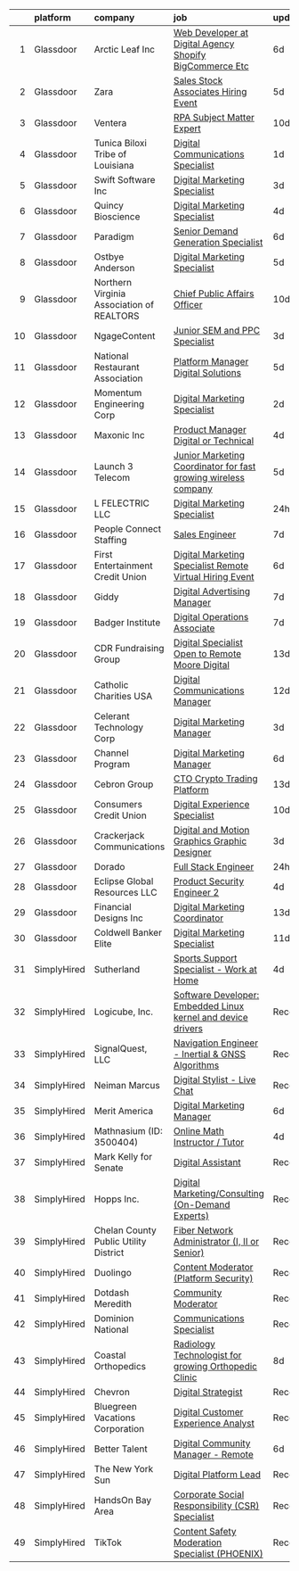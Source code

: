 

|    | platform    | company                                   | job                                                                                                                                                                                                                                                                                                                                                                                                                                                                                                                                                                                                                                                                                                                                                                                                                                                                                                                                                                                                                                                                                                                                              | update_time   | location                 |
|---:|:------------|:------------------------------------------|:-------------------------------------------------------------------------------------------------------------------------------------------------------------------------------------------------------------------------------------------------------------------------------------------------------------------------------------------------------------------------------------------------------------------------------------------------------------------------------------------------------------------------------------------------------------------------------------------------------------------------------------------------------------------------------------------------------------------------------------------------------------------------------------------------------------------------------------------------------------------------------------------------------------------------------------------------------------------------------------------------------------------------------------------------------------------------------------------------------------------------------------------------|:--------------|:-------------------------|
|  1 | Glassdoor   | Arctic Leaf Inc                           | [Web Developer at Digital Agency  Shopify  BigCommerce  Etc  ](https://www.glassdoor.com/partner/jobListing.htm?pos=126&ao=1110586&s=58&guid=0000018118e5abb3b060070fb4b7a075&src=GD_JOB_AD&t=SR&vt=w&cs=1_9a57d327&cb=1653980114544&jobListingId=1007889589877&cpc=663B5FE45D73772E&jrtk=3-0-1g4cebb02pv1e801-1g4cebb0iq694800-c124af17fb860030--6NYlbfkN0BRhiKLDrkt0KPgqSD4-tjrC6mP6XCX_E8VZV6GD-XSQdG5ajkUiVuxdxELvoyHIJYtn-dGxMoE4LDh7PPgioNHb3hl9LWLQPivZ-krc_LrRz1kVMl_E721rZjSOdVOaa-1iWSElxmRWZdqLVcANyB7eIXILaHkjWEMzqKsLtgKgbGn8FAu7SFYM25K3x1X0Sd26BPmGWn1yHqNlNLvcyJFdh5hFeHzU6b7gGB3J7HCUjOoKziHXfUQH1YRxESwGyJGLfDZehXsFYxdLYLainCjIfmQYpfeBceIUCP8QAvVCCdmni-9nOyKJ555d0x8uFLCfolhePSTLCO5gW7aKGulde32ZG5YGGM2zlEl4xAXKgoBSCFIdK5VBZ4Wg0x-Ah_NAjdCM2hF0wZUQKNxtovO4HcstyEO-QMzOe2o10BhPWsr-hqVV6AI_cMuNyXBa240n4SnBYW8XWHj99pXSrRAMpAtBrntPTOh-QEJdkvqV1CbM7h-CKbusszLTuXnxSUvG6fBibp5Cajsh0jueEHbh4kJcjpzfQU3W0DjTtMijg%3D%3D)                                                                                                                                                                                                   | 6d            | Remote                   |
|  2 | Glassdoor   | Zara                                      | [Sales Stock Associates Hiring Event](https://www.glassdoor.com/partner/jobListing.htm?pos=103&ao=1110586&s=58&guid=0000018118e5abb3b060070fb4b7a075&src=GD_JOB_AD&t=SR&vt=w&cs=1_21eddf0a&cb=1653980114538&jobListingId=1007891761274&cpc=A9FEA2E1E897E33C&jrtk=3-0-1g4cebb02pv1e801-1g4cebb0iq694800-0d7a838a18af21ee--6NYlbfkN0Btxs39KmTzjw_u_hUXcyTcLpNeUj18C2Nw5A7DCW0FWNwH-XjtYgXllHmy2-okDeldALGjed6Rf6Nq6xSonfWNdO-9ovUWYx48gWvHzjO2r_8IwV20BCiEIkh3SgsunBhgIl3js16s4s0YiFp-hR6jTrYn4Z8ghQqIOqLnp5e4R9Qvsw8fajpaaDLlrosH2llcM0ytISpZn8gA3xtnmW40j4CwnxTmfjhPXsb-eYea42DLSbLKUtnPfnzV4s9ZeegVWCzjcNl_vZcMtcxEhHJGW20128b7gYXYOZo92LxyuajOX43kJSmwooWJtYtav4tOIOLUSrVrtc9xA2F-RpDhQkI3GdFEz6WNPUrEOHBYknGc9n4dH8VHND4Ef3rh7eTfi6dK5X7MOabB0J1A2polPjPMD10G47fWjcqyVg8iHJo7N7DISBgVvWzMk6cG9DXEIqPF9M7-uIVWpWgDBcfSiTi8i4Hw5XwmyAhI7uX5FhLe7mdAsmL-XlG05xB4jdzV6gySdoV86fRoFL1D-jh-9D5D-8A6n42ljosrYX1KJnV5kcUvjZs1gKMBlpDWFr-PRyXRRryFvL8yuwK072swOVCqe5evDEJviZA_FF3dgHExHimUPVyFFiFUpmZpFeT9R5QSVcgQk8-HV_3wLxU2SW_sswbTETXS9GsoEJ37sWkgJ7A6dRwZdl2Lxc5MCqlSaQq_ixNOZqUgTpsCfo4tZsGNpyGm61Yml8V_N_SrtzMiN9httih7cVVcK7UWG1c%3D)          | 5d            | Wellesley, MA            |
|  3 | Glassdoor   | Ventera                                   | [RPA Subject Matter Expert](https://www.glassdoor.com/partner/jobListing.htm?pos=109&ao=1110586&s=58&guid=0000018118e5abb3b060070fb4b7a075&src=GD_JOB_AD&t=SR&vt=w&ea=1&cs=1_4c0670b2&cb=1653980114541&jobListingId=1007879092050&cpc=BC616B31DCC8F979&jrtk=3-0-1g4cebb02pv1e801-1g4cebb0iq694800-1ba84a991e331411--6NYlbfkN0AS3oPsAAmCngCu4U51_2RxXyfS7TdWOFtWPOafNW52I9l0zlAECe21vZlUoe0tQOPziLIQlI5le5MY06xB0B0kiA_0epLho_tLJ6pFYIJl3BeXVoZiQZWyBb5GYxfBvBGRw1bxoyixTqytdTSzecNOdGzjgOW8tmTsvcNVpF1jXZQ16-i0alOCS5Ayg1BygxJiuD2k2G8SsmJWumH88JMJh3qm5g1Ao1CnkkFx7SPk7v7OmL8aRVKVgwiCKgrLSrr7yxJnWzvBBBAXn255sOdcrxh2Oow6HUqjlgIhSc583wZwwBSm6xA045gHDHoFxslYHhfVMcLMW_hStZuSqITBUtMNYX0sFXgBu8wzr1nZ1-U0H_96u5y3jNfzwWa2pXlbOijO1G5DmVZ-T7zOdeoWUcninlrB8A9JPZEurvEt33Go63PE7CEIKL5D_RLMt_taQfhRjnJmXpy7ANTedZwQomoCeYqzrY_2UNPqWHBOtaFqht9DkhdzXLIHyIcA3o3JA4riyZbvaQ%3D%3D)                                                                                                                                                                                                                                                                 | 10d           | Remote                   |
|  4 | Glassdoor   | Tunica Biloxi Tribe of Louisiana          | [Digital Communications Specialist](https://www.glassdoor.com/partner/jobListing.htm?pos=117&ao=1110586&s=58&guid=0000018118e5abb3b060070fb4b7a075&src=GD_JOB_AD&t=SR&vt=w&ea=1&cs=1_8b89b917&cb=1653980114543&jobListingId=1007900999743&cpc=320F474EFE2ECF9F&jrtk=3-0-1g4cebb02pv1e801-1g4cebb0iq694800-93dead821e357997--6NYlbfkN0A4hgeKHdLyHgzaskNEvl2xXMVaueUT71iJOYpLYISQUI4874FyV4y-JsDEOyN5S5s_rDSjQuuXtJKvpP_QNeuABQgKUXyd8-zA7xE69ApiiLNbQMJYW_DPjenohnSkdEmxHxVEj3_2dz3MnOftn1NRjrhLlU_hJv31LODgcIw8u6GzdOoBdBjM2IQgFaDShAEIuukO8ODjaTZfB9v2O4evs7iiSCsIzawb6vgNpQpQFXNsfK0qIGyyuvCgLxx_WlgZNavDNx03vGduVZRXmimJe6rRcp95JUCAjuHjmLn-r9l3PJzl6_4yiNUq8u9D3Prptzgt0F3ZUYoRH_mJ7vricyUDI7xu8Wc1TtDUwCBAvBHCA2uiBgPyV3-Hw5mrBHvrRTK_H4BtdTOmZ2Hzkb3J07wbfzRaHtwLvdiDXHwBt45q26HRKSIULrJ2b_Hzei9tw_Y6mr4XIBOjM1OTwQ88YQZ5GNBcmLCPEi0L1rmU8jlzEyIK6p5Ip8w3em-v3ZMygbHkQr4zww%3D%3D)                                                                                                                                                                                                                                                         | 1d            | Marksville, LA           |
|  5 | Glassdoor   | Swift Software  Inc                       | [Digital Marketing Specialist](https://www.glassdoor.com/partner/jobListing.htm?pos=107&ao=1110586&s=58&guid=0000018118e5abb3b060070fb4b7a075&src=GD_JOB_AD&t=SR&vt=w&ea=1&cs=1_d4d38b4c&cb=1653980114540&jobListingId=1007898399231&cpc=BE7ED86EB2F099E4&jrtk=3-0-1g4cebb02pv1e801-1g4cebb0iq694800-e14097b5bb6ccb9c--6NYlbfkN0DZZww-p_mr8GWlqIRBY21Wjl_Fk3kglyx5_HcxykVqweErWnar7kdIypVXyUPbfKVYgQFXV-naKbIbUjjuafYosPAFGtbIAun7F2CrqqVrXoyO9rQ9STNmNXEJStbVqtf2XmBvaMJ5L2LBjMdd2j9207IL57VRWplgP636dLn0-h85S6kf07DoZRdiGqX0VEGwjPg5AsrylK88z7fo6zb7RUpYqNn2d4x18APiWxzVX-Pw_5wsIrxgo1uJ2ZVB1O2GiiE0-v7nmopmvc5p7E-54E0uVWVEGEJmU9urusCfA2JcJLp4M8hKTLw4MWH7Rn4RMMhmlI5qRgZmeNeD034M0a0Ymp9eObjZ6lZKcZ_f5SHFwMZfMAJEPmZ5iyfmyrIQMYYstAQWObpHbCoK87aoT479ZYP5rFwZaW4BR8FAS-TNDIeMY5P0GIBFKFUmCuU_dPoLxrfEiZVYh4vwFqyj09DTLUJKMHDu522-yYKAjOy0opnTKohrlUSYdfjJ-M_1brhJPP63sA%3D%3D)                                                                                                                                                                                                                                                              | 3d            | Frederick, MD            |
|  6 | Glassdoor   | Quincy Bioscience                         | [Digital Marketing Specialist](https://www.glassdoor.com/partner/jobListing.htm?pos=104&ao=1110586&s=58&guid=0000018118e5abb3b060070fb4b7a075&src=GD_JOB_AD&t=SR&vt=w&ea=1&cs=1_5b12560b&cb=1653980114539&jobListingId=1007895149889&cpc=00FABF34592715B2&jrtk=3-0-1g4cebb02pv1e801-1g4cebb0iq694800-09536d07b9f4a43d--6NYlbfkN0Cd5ZvLdai7cR0fypH5_WiGezUQesq24dbKuF0ly35ya84jt7e3GFL0Brydynu9w-vRVQvsclyrQPKTm43Io2F0qEmjpfTscOP9bGxC4pfTooJYLErC1RUOPnUEajuUSOp-elD8SAwbyEZ2Vb62O4NxyVP8P7f4Hc_rdPryJ9aVdAjPAiYu2WCxapPHSfO9cQoqAyMNl1qgs6_i20sykYisrcB_Jfj8C6J3rJ0BtEfcQ1tQ-AZTUF6-MpW1eF5DICe3CSmgh0DWDuuE1yGPg1DMZW2Fc4xHJ_atRa-oWfJlkGa0Z_GtbzjjIimeBzUE-TtI_nt43fSw4L4w6igNs0zCifi_cgWsqYdPnWFFjq8kYnIFSa8v9t5wAWF2VLnuCs4vQ73oeNd5YSg0EkXU4URjTatJh3cPP0PTiR_xkHvphpF29IWMGfNYiCa4qhvaKQP6hFLyjsVyrzHXKClkUC79PSptBLJaM0G5DivnLUG2cKOIoFXofap8nVa5MLtNOy47XNpZRlvjkA%3D%3D)                                                                                                                                                                                                                                                              | 4d            | Madison, WI              |
|  7 | Glassdoor   | Paradigm                                  | [Senior Demand Generation Specialist](https://www.glassdoor.com/partner/jobListing.htm?pos=121&ao=1110586&s=58&guid=0000018118e5abb3b060070fb4b7a075&src=GD_JOB_AD&t=SR&vt=w&ea=1&cs=1_6e3a04a5&cb=1653980114544&jobListingId=1007889393339&cpc=10BD6496059F2A9F&jrtk=3-0-1g4cebb02pv1e801-1g4cebb0iq694800-5a87a7f9bef79ef2--6NYlbfkN0DeyJ4CP5CzwT7broxeUwKBt3co1QwKwWitRQqJu2WRZ0WRYEK4sRQPRDcH6z-5Xl98DLi94SyD_BF__Ytb4p51lAOuJNaJMk1f--M6S4j0Da689BdA3tK1WDVHZPqixYFvf5JfeMs08kpna6EazR-gYwppV8X16oh_YLSVZTFHH8fCSWRZyWC3i9-YqOFtr5A9YSaIhznh3Nsoh14o_b6sNpXygadl50LpKTEoJyzlYr1lkzjumT30Rp_Cy9kbVTMyrliLnA1wrGcGLdWfk4uHpLZo_joEI4azoGg8-Kl4ydAu5cj5YQaG4xMXly9uszZLjdbjZ0BErqimVMjRRHLrKdnsg4ASLKVlf7_WNQrBfNpVl4JLs5xk_Ogsoyi_jbTAPKG1Op9Ka1d7zpzbOt6y7QJzUfKsST4nyayGToCQZJY5UZLxhKsBloo7tmfj7XvDDAfoVCKpERaveSkO9jwdgXMnj_uhsvRpHLXuiA7FAt8ua3Yguk-O7hsEGazVh4hyYRzRl1jBFHS9jCpCUnR7)                                                                                                                                                                                                                                                   | 6d            | Remote                   |
|  8 | Glassdoor   | Ostbye   Anderson                         | [Digital Marketing Specialist](https://www.glassdoor.com/partner/jobListing.htm?pos=116&ao=1110586&s=58&guid=0000018118e5abb3b060070fb4b7a075&src=GD_JOB_AD&t=SR&vt=w&ea=1&cs=1_3aa5b10d&cb=1653980114543&jobListingId=1007892969788&cpc=AF02A8F32FEE2001&jrtk=3-0-1g4cebb02pv1e801-1g4cebb0iq694800-93ab5fb1407db418--6NYlbfkN0D4nuovUOU2dPryPr7-xanE7ZFWASvaSyNm3BqXIbrO0rJNFkjI3EKmZ-Fq0nmvTtCyYNHPZqaXRii9eL0-tfS8j17Ny4Z5cDew3miG9ut7Q7q_V15siuqMeXLr96xfmihagKCCc7SFo490W0AdFg35bObGKwtlgmtAmtecngwLFbhBBsqYirndv658O7dSZCetYstGNUQWOzbiIVA4ALBLm2bUa5vG20dkBJTC1NUuNUvS_zGCHVf7ZW9JY8We7xvdl9RzSJo2bfPpmPQSscAljQhn6r0HfdAotoIQH_m44qSkxmmYu1S-K_sx5NHobZ5VaDqgoq8QXapOTu5g9xzy5phQcPNIvDDfBIITOkR_L18Jqem0bl5blU2G3uqpHHr3PytZpW01CKQlmqVl-5H0DoPqQO_iUgKUMFjgyVZderoK4LpebH08fa8DcgqN3gNyldpG4yFNkIyXtebMq2CwOIjmR0nxfmUMduTxov6jTPTFfakvaNqBYo3uMg06EGrR0UDiT5qU8g%3D%3D)                                                                                                                                                                                                                                                              | 5d            | Minneapolis, MN          |
|  9 | Glassdoor   | Northern Virginia Association of REALTORS | [Chief Public Affairs Officer](https://www.glassdoor.com/partner/jobListing.htm?pos=130&ao=1110586&s=58&guid=0000018118e5abb3b060070fb4b7a075&src=GD_JOB_AD&t=SR&vt=w&ea=1&cs=1_035da021&cb=1653980114545&jobListingId=1007880208646&cpc=4599430C66E07990&jrtk=3-0-1g4cebb02pv1e801-1g4cebb0iq694800-c686ef0553f6d584--6NYlbfkN0CGfLXY4VxC-BfxlFO-vxMM_bBErFX-9Q233NulViklyhAhs1OCqubG3vGt7CJSH6SbvfzyiDPtVcwXZtNMT93Zv4qSB4cx3F1bixjMAlH40gL6vlsk5CCfy_L6-WZ8w9D147EfbgXBBhhcW4pId3OSPNOH57Bj3GDRZ5HrKG5twF0JynL0RCOTP_6-4gGfwfsbBMNx1zdEdjToHbg9S1MNFZNgDC2F63LD5s-BJttbuu0N_PCvGVdWsaImX8ze8ueL_xnjWZ-NVzLluPPO2lpUQickh-L2u6sjbkcwPJ3SHtuic5nsYipLMmsKeEIWyNAkQdDmZPPDjmbZH5UHwZWkZTrIhxljfKoXGZR5ugrjtM5Ew7X-MmmBboijCRaMUYmIzoQiNthxjZnjcLfnFNQfsoLB1E1wgYIN80lRdqfETKaq2G-zBzA80f_QXQZ-_b8KV054IBHBS0gOGxBu61EchZ05WqOn5LuIAcP-N9LyxiJT39sG-8nt8XsLc_Vf171Ih4BOGVIjag%3D%3D)                                                                                                                                                                                                                                                              | 10d           | Washington, DC           |
| 10 | Glassdoor   | NgageContent                              | [Junior SEM and PPC Specialist](https://www.glassdoor.com/partner/jobListing.htm?pos=114&ao=1110586&s=58&guid=0000018118e5abb3b060070fb4b7a075&src=GD_JOB_AD&t=SR&vt=w&ea=1&cs=1_d856a4b8&cb=1653980114542&jobListingId=1007898058017&cpc=4249AE273CFED721&jrtk=3-0-1g4cebb02pv1e801-1g4cebb0iq694800-44a70484a7f21a07--6NYlbfkN0BzyIYrTMR_AjNKh_kvAG8N613gtHPANQ3sdLTkrtBd-1OnlD5VBi1-Ydzoe1Ss0m5_ENg5lVeceTogaiuTcyxBWS-xstZFPRUsVhL7Fp3KB5UBeAftbNOsS_TeNMhmyswf801OFrSuGKXq3T9SoenlGbthjEAnfR4brsajar9ZO5Bhi1a-Riqr9wY7cRAeKxyFd7F4gQwxels4hxFp0w-97j5bRIViTRGa5J0Jn3l4C0knAAZA3NHoobBCO6UMWtXIJFIUhR82E6ubRf3LWg6q9Ef92nTlzAj8BV-4X-WWRYNfRgBNF14dWcZvYMErK5xQ9wbF20PUwYjJGfT_T3TswzRSFM87qHfqRTtr_AFmh3Ah5XBOALqQer_hFmo-bAejZ4qHTmyYAYEXZhJ_TG3oMjIuis69BvPFDDu7x7kBUG1sDJLNvKsLn8DDfnxoBf6Hy8MEvGjH2xkwqLBJWeEX-bSW9e9rPJ7JME3JNgzC2MyZNQBpe5_hWu9tz6meVU9uqTAUwAOtPQ%3D%3D)                                                                                                                                                                                                                                                             | 3d            | Remote                   |
| 11 | Glassdoor   | National Restaurant Association           | [Platform Manager  Digital Solutions](https://www.glassdoor.com/partner/jobListing.htm?pos=102&ao=1110586&s=58&guid=0000018118e5abb3b060070fb4b7a075&src=GD_JOB_AD&t=SR&vt=w&ea=1&cs=1_8c021ab1&cb=1653980114539&jobListingId=1007892595083&cpc=7BA5D3642D0850DF&jrtk=3-0-1g4cebb02pv1e801-1g4cebb0iq694800-0fb08f81e4b7cd9c--6NYlbfkN0AXV6erP36Gk5_UqhJ87gBwIOouYBwtKExAdYMc9-jMFELr0MqWhlGyGIz9WUwZ_8NxezdNdMMdsP_07I1vbcKcnxmh-OOUSKGW98Dzg48VjRZC3rYjPv6fb8RNbZ-0DFzWkU6318Md3EP43dye_UkZMClQhcfq6lseX7jtKE4iymHoJxWL-bQ5xljZtyPOQPx-FZTPDi2AWz6f00lApg-pKk3Bk6Db-vNrTBuUfLIGqLzIW7oK1Ort8qV2fVJuX_YWBvOnVq1DQM2MMVAyjKWvoYw6ON1OPLcVEBhZDyVJVNFKGYtzjfBSktWHE9_nQCm17NCrCEgJQSnB5msS4X68kfaKgDkw7VTgtjdihNHjpAODgC1lsWTgYxeeuQjiFUh7OqJjv4SyT73l8wP4-ATXfNL1KXrrRUmDMePp_VfqEVeZ58hD2875CS8Kb4uz8zlpI_4TF9cXFI_IWFdl207FGKj-jMdzoQNLx5oyY1b6YaBlma_dSXzNM3fy2X2BI3ZeRwMVWc1uIJwhTT8MpAlK)                                                                                                                                                                                                                                                   | 5d            | Orlando, FL              |
| 12 | Glassdoor   | Momentum Engineering Corp                 | [Digital Marketing Specialist](https://www.glassdoor.com/partner/jobListing.htm?pos=115&ao=1110586&s=58&guid=0000018118e5abb3b060070fb4b7a075&src=GD_JOB_AD&t=SR&vt=w&ea=1&cs=1_02cf8f58&cb=1653980114543&jobListingId=1007900158271&cpc=8506CCAEAF70E016&jrtk=3-0-1g4cebb02pv1e801-1g4cebb0iq694800-1626b2ce9aa18852--6NYlbfkN0CHpSnjIPxMtekS58WZl5Olhjo2iWL5RjE_Boe0ccr3Fp74b-beha0UAx_Qyapw1xf0l9KGBTejf4CjAi8Z2QL484HQ4rxYq5kacC7aM1bQtVGUMOe3P_ZkIQ2H-nNjx_Nvm--EFrM_6YEFsMG4Vexci7d-DxEPy2tdspfkZTc2YVrK_OBSpWsmkhsLDZfpbxxgmX2Cktg5ozHzHkHE0LyojbXo8Y1CYcG2Bo3wb89LQCkxQ77vMUJcoMileUxhr37eoyXrHrB0zX6da4ToDi2yaoCZqwrVrIpMQ9kzWNeIJczjVBmeH_fEY6v_eRgrzA1SaVwUU0aAk2PIJUjr28H0b1xIw9-HqaiAhP4Etcwehs2yAH0EU-Yu8ex0TYanCHJa3WAjgOejogatMwjVm8CA0Ep_28R0yGj29Ttqp1bScPbgiZjjB-2AJ61RgtQ-pX9mjo45g2I2EwYdFot-CjshgXv0vjsjUbJ_aEIaYs-hwjoVRFgMZwx6saUfylcRDcUdZqaMtKc12ShO7JbpwLPg)                                                                                                                                                                                                                                                          | 2d            | Torrance, CA             |
| 13 | Glassdoor   | Maxonic  Inc                              | [Product Manager   Digital or Technical](https://www.glassdoor.com/partner/jobListing.htm?pos=123&ao=1110586&s=58&guid=0000018118e5abb3b060070fb4b7a075&src=GD_JOB_AD&t=SR&vt=w&ea=1&cs=1_2fe1f8da&cb=1653980114544&jobListingId=1007895127732&cpc=B2C3004C5D07113D&jrtk=3-0-1g4cebb02pv1e801-1g4cebb0iq694800-e94addeaa013fb26--6NYlbfkN0CcZyzezfzvtPQUPPpPoUj9-ywsUO7mA4JsOj3ENCeqrNuy6JhzGQAieCsBnP9aF5XPrbGrcGnQJi1gk-sy1kj-jBUquTn7MyVCHl3Lys8E553ttzZH0yLl5B7AeLfOpyprLNGXTTLlT_wEBwOLQ3rc4AHhQJFIfbqIT0en50sLD5JiY5egcnwj06Lmy3gs2PYubqUfTCABsk-nMhguEoxDt7Nno7oxvsn7osmHzuzQS9F8gaia73mP8eWsjiqkpCaj5PqIIJNdNx_I3SjHyWKRA_4EGVavGXE7AuVHSp7GEJlY4_JA9EpW6YA9Ovk0H8tNjNx_lV7LkU4pX4g1lgKJgXMHj5A3YzqThtsZknpTqCQyxn59IWbxUUeLpn7ydfcQC6wt8hFUOZrxF5WBObdQa7ysgBqqWYJcf-JwKoCVd6RwdA5dkeGbX87i8nhzCujJ4p2zkVvnZEbDVWfmHf3-tzy-Lk2QBNjUEDuDjCB93qjmO4kw5bQdrimYtM7dKDCUEH_jiFAOOw%3D%3D)                                                                                                                                                                                                                                                    | 4d            | Remote                   |
| 14 | Glassdoor   | Launch 3 Telecom                          | [Junior Marketing Coordinator for fast growing wireless company](https://www.glassdoor.com/partner/jobListing.htm?pos=124&ao=1110586&s=58&guid=0000018118e5abb3b060070fb4b7a075&src=GD_JOB_AD&t=SR&vt=w&ea=1&cs=1_3c1fab0b&cb=1653980114544&jobListingId=1007892206712&cpc=21B3A9F41BC607C4&jrtk=3-0-1g4cebb02pv1e801-1g4cebb0iq694800-296d0355e15e6ed7--6NYlbfkN0AGBkcx8Yjv46wdfWlCBuM6QGYUhtMHjAhi2dpotSE8gMPCzxjgDxSPpyImZDVDb7pYWUweodQkh1IxiMHmzLPOHNQZSdbTe-2Xf3qRUR3E_xrtJIiA1GNL4iUwjb4RFPAfuXbzLim9k-5WK37y7du2q95vOukeBvveSIe5UV3dyiSslS5oiT3rUobm6pGTlS3pv-OLfjBpgAHUINr7g85llQck1TgqCxduMN92DC2m3nQdj1BRslGxJSjnH0060KDTb3ZcYasAqqBXeRugRM95hczS_wPw4esD3igoL5IBOwvAnJDw6IW3e1ToZXsxapJcQhNlVtzRL1UAgV1PTZ5lTgTE0BtByKu0LfBfDUyaGuP0xKw9XEG9F9mOBBEVTsIFbCc2oNsGu3BPJ8FTl9SlUhK-3EY1gYzLUnSGpRN2ntjYZjubOaxrWUQg_zJ6X1Okw3vCHLAPZgEmXfj7Z1zvdIqJePi9mdUWOWFxL-phQWfB70JVxmHzblsXtyNkrWvxkWKSJia7gWNlAYCtZE59yvihpJEQz-B-WLLYld2a3XodfEm9LPSk)                                                                                                                                                                                        | 5d            | Fairfield, NJ            |
| 15 | Glassdoor   | L FELECTRIC LLC                           | [Digital Marketing Specialist](https://www.glassdoor.com/partner/jobListing.htm?pos=118&ao=1110586&s=58&guid=0000018118e5abb3b060070fb4b7a075&src=GD_JOB_AD&t=SR&vt=w&ea=1&cs=1_ed0a3525&cb=1653980114543&jobListingId=1007903131669&cpc=ABD31432EBADCA3A&jrtk=3-0-1g4cebb02pv1e801-1g4cebb0iq694800-bf0ca911a5c21fd8--6NYlbfkN0D_KRozbKJx95I3LRYgbj09bqBDFeyQG4s8tCOB31p2DNi2KgcuBeO0n5oDHra9t8xk28oOn_73egekXtXVcpg5Asq9AUbEBtpNMYPlXLZGZAdpJjjBFDdtsJ_ofNdlkdaur9WSeW5BO_JAadMy3dAzFbrB7O6ommi7WgXi1AJXEdo7lHkO2G8bFp9NtrKqfuSpmnT68oLzIRpK8IMJrDTKfj9LINBxz61_RBC21bEVccfWdu0GxSJqqzFmqS9lE033Aal3H2JZ87NSaikCmVWIr50ywbW_4pgb17Ubw_7BiIPKvxRNomxaBYW7upgZUzVX2I08T3QjSY8JztB8hLXeprYogW-GB7MXQcEnxuWhsP1Uizi8ymG882CDgTgTHkhyuhECNIphZl886lHaIPW-Sv9RuPN4BTEt45eyLLfmb6AggxXpC5QEOu9QpMpGoGy1RlM2dXs3gA-N2i1gWriy2eAC_YRlCpojeIgx9TLbR_Wro2iSUmxSR4t5OhOnuxJXVK9GRPE9Yg%3D%3D)                                                                                                                                                                                                                                                              | 24h           | Alexandria, VA           |
| 16 | Glassdoor   | People Connect Staffing                   | [Sales Engineer](https://www.glassdoor.com/partner/jobListing.htm?pos=120&ao=1110586&s=58&guid=0000018118e5abb3b060070fb4b7a075&src=GD_JOB_AD&t=SR&vt=w&ea=1&cs=1_dbe5b788&cb=1653980114544&jobListingId=1007886293873&cpc=967BF0C4231BAF98&jrtk=3-0-1g4cebb02pv1e801-1g4cebb0iq694800-92eb718af191dea5--6NYlbfkN0Dl-_BQXShFTenwI-Dv1VWZPK3YH0QuVD1V8nO3VIiW1uLR1QzxvUAsrG0UKiWnsnGQlvECZfxxJFGz3s-fZqNFfo0EZmNsp68ZiokPCxEeXlhaTq5KmEnApgUvmWThb44tYsAfjUDgXcw2GHX8RvAx7IOCijCRlKtNObz54gIpXXGdLqbICVxZ7PC9pTI3D0MOsRNhv4aG8ejMYiD8FVcmBE3VefitbFg3bUE7AMQ9DFvaaDGVkplMgNh4bCx4iI0BjKd6d9B6im9ZZEkhlyJk5bM-mCMUM7Y-u4JO7PZBJLqNYLh2Ezkq-3LJ-ouDxz2L70w5q25U-x_-MdI5dlAUTJOCCC3u_dyILmBDdMcwv6s67eTrLr1qYN9YLP65OmkDmWtVpAIod12D1B8wVoM6dQwpfbU1_psrx33rfm59RsKtDNEAF0cjgsOCS0dWwZN1o6eS7DqWhhhG4eAw0OSNFHKk84kithre0TFlN9JTBL6hnB8yiPJkTnEMgRuzb80%3D)                                                                                                                                                                                                                                                                                          | 7d            | Remote                   |
| 17 | Glassdoor   | First Entertainment Credit Union          | [Digital Marketing Specialist   Remote Virtual Hiring Event](https://www.glassdoor.com/partner/jobListing.htm?pos=129&ao=1110586&s=58&guid=0000018118e5abb3b060070fb4b7a075&src=GD_JOB_AD&t=SR&vt=w&cs=1_fd033209&cb=1653980114544&jobListingId=1007889199260&cpc=9A35C3CDC9AD954F&jrtk=3-0-1g4cebb02pv1e801-1g4cebb0iq694800-39875081e4507e93--6NYlbfkN0Btxs39KmTzjw_u_hUXcyTcLpNeUj18C2Nw5A7DCW0FWNwH-XjtYgXlzsSXlNMyz0Z4kF6rwj1iPA4G936BBtaPt2MD1Yz9BjsJk1s5MeSc83C1kLyZSIzYuJqZQO1aZzbkLHEG7vXzxXpnYV3UhzPuHW105EkoeoBq9LI1j7gvdkjaMySsm7707uqwGBGeFyl8Bkr7M6hwrac1lEGPY-lLVXH5N2A4y3Qd3EjQMIPU1LduRjy7Z7g43jxDAPjln05U0MgBcMotBKt7Rm7K97vjsVLca31LDAyhbXqi5vVDR94AwoCnw7GVopQqoqf_IPbQbEdh-0XKnkxYQUAoIwNE8qXUTkQLMBVcZTTSU8CvBPVWrxIhXj4pNTEirIoxE_4EUjWIUpwEEzsSfoaqGke--kqnY4QRcxAqcfS3KMGncNBA9Vdpp89aJzuGcCtYB0tbAxoiqbvxHVyZWyaVv1tNSgN1ODcqYhL4Lx__av4Lxx2wBs8Cov0enJmbR_7uvKZNzDpHJxYXNATpFvmlHjk2oe7ql4jByYGuO61UpP2wbGkbpq9kckIshYi73h-kt_uVxyp18eVRiHL7h8mEbIANrxTzf_vPpHl3JAGokMMMO0UnLJRscx-IjwjmoVbCCx_GGEKxw2Uc_RdBQF2iOImBr0EEJpXKB7Ka7S8cDBa2-9nw1MulzeWVOUHyj4adPmwOENj-ny21k7JSKvQNt-QCcEQnwPPCPKNgKvf0YDeU7kkuCKGiNfMv) | 6d            | Culver City, CA          |
| 18 | Glassdoor   | Giddy                                     | [Digital Advertising Manager](https://www.glassdoor.com/partner/jobListing.htm?pos=111&ao=1110586&s=58&guid=0000018118e5abb3b060070fb4b7a075&src=GD_JOB_AD&t=SR&vt=w&ea=1&cs=1_a5317e78&cb=1653980114542&jobListingId=1007885338943&cpc=C159A350A118AA9B&jrtk=3-0-1g4cebb02pv1e801-1g4cebb0iq694800-5a2a8fd42ed70974--6NYlbfkN0Cd5ZvLdai7cR0fypH5_WiGezUQesq24dbKuF0ly35ya84jt7e3GFL0i2qw7sdTRxJDjYUYJ8dwGiGGzr5usHAlSYRDrfIsxWMUTiP6sMdYO25OySmrL4ik9nJ2VlTh2zvwuBVZVMQao7Y7e3Rh_uCQXthcfOYF0LH9lOQRwbSvCOG0bWhTBe997y-J2zKQzvh_t-ygcu27F-dd75xjjbuu-8jKSQycgqJfJzAyOipxko2UI0mIYSKHW0WK9IwugxMGCzeUFMTDQ3vVMrHNcej_EZ7mUZ0hhxpR6YY7BzVDOg7ikncjBMFQy8MVgnRoP4f0WYU10o-fDNKW0L78MU6IIvAu_yQxabQn9xhV_hpylwDy7KZekgEyyYyBbt4owUv0vyfA5HWIDs3k4MeBzE2RZxHoug096_WXtk6LOLHXEAWb09mFV9ZNMQHVQJzDqSqRcxOFGy_2wFXmlQfeUjcC2OkAzxw5twtIp6vHg30k6g6ytHoOC0uM5wfMDvQj0_CY71EuTXXZ7DVynB0lPTZu)                                                                                                                                                                                                                                                           | 7d            | Austin, TX               |
| 19 | Glassdoor   | Badger Institute                          | [Digital Operations Associate](https://www.glassdoor.com/partner/jobListing.htm?pos=113&ao=1110586&s=58&guid=0000018118e5abb3b060070fb4b7a075&src=GD_JOB_AD&t=SR&vt=w&ea=1&cs=1_3c6f0d57&cb=1653980114542&jobListingId=1007886109957&cpc=8AB0429CAB925439&jrtk=3-0-1g4cebb02pv1e801-1g4cebb0iq694800-5fbdd80be31f5de6--6NYlbfkN0CPEiJEzZq4I_K6S6Q9VC1QMfIsI0INZ1UYi7vjgDL48Vnn9EzdKPGXa1W59_PEGFzU5R8_GBcGQXeBkppSHisESAmK-DgrAiipSGQPaTf7UKS8SfjeWY4KMBO25GLLHB7JDC1s1J9mcWr1KawRx_UlV04ofTvsCm8Atee92GPnzRqO5lRTeY-xqKV2Ac7gf1zMTMFAfgrccaArRESO48uEKvy0UEGQOEdVunIOio3HPy001YECAJ2KJbkFu3wncbuES3ma8hYlHZc8PRxG70hIo8YPEIDkMx4DCngaq-Aza88wXGtkmHo67rlyy0mRjM6SmftpUjhOYgzLQXDVMBHTCcfGnV4FH6r9HNt6cyL8q42hVcSX1EwlhUW7GgSifQu1L2WSyZPF9zRYw5j820vSvchYViQb2qPoHYuFvY8mZOrU3RLU-UagLRXI33V2X__-bgVSsjIg7eyxEaF5hkq7qQucVGmjjC43M5OtrKi3FppoSfI_fEIrLpSs2mHmfkmo-krCzU9oSg%3D%3D)                                                                                                                                                                                                                                                              | 7d            | Milwaukee, WI            |
| 20 | Glassdoor   | CDR Fundraising Group                     | [Digital Specialist  Open to Remote    Moore Digital](https://www.glassdoor.com/partner/jobListing.htm?pos=119&ao=1110586&s=58&guid=0000018118e5abb3b060070fb4b7a075&src=GD_JOB_AD&t=SR&vt=w&cs=1_a47ecd7d&cb=1653980114543&jobListingId=1007868927041&cpc=4AF433014564FFC7&jrtk=3-0-1g4cebb02pv1e801-1g4cebb0iq694800-d43630dec90719a9--6NYlbfkN0DGgHZow9Xrnop5mKckGb9U4FCZz0GqfVpjGx9XEADqYOeXPCgT5ldK3HYbHUk3T7QcMwby4poF9GkNLCSUXOMk8X5mZYXwK2aj5BQjhpLujqTwaUTcs6a2jc81a2Xuu2aw2gdKeOA8J3U0APifSw32D7XpYasb3fzz_mOcpnjrMWv4jcL0lwFP-Lp9DEjwhylt0pbAzMJMpdVulhwAgMoBqnR3L8zg-FLQIkf3XZ4yb4bFiuBuu5Wf4aXWq1jX9N7mXB9Wr9LLMrkl5TMq1Ts5d8qtbdzyj_IVMptXOVvDJJezksrGErFu9wLys8NqpNZ2_wEZCq-E_sw8XmwaQsnQLB4HhCm0AyEWyrG8qk3XE2SccSJuOx9cd3hb5TdvR5VxutssE4I-OLIQFyyhTF4ykUFiOcIet1yaq__oxS63mhPmyygOrQfIoytckLczhw2TILH58ypFPopjDxEUE2PbYK1je43cmY9iU8NkYZdZTKNUNZjBClGWVVJZaGE8ODESFJSX8INFLw%3D%3D)                                                                                                                                                                                                                                            | 13d           | Lanham, MD               |
| 21 | Glassdoor   | Catholic Charities USA                    | [Digital Communications Manager](https://www.glassdoor.com/partner/jobListing.htm?pos=108&ao=1110586&s=58&guid=0000018118e5abb3b060070fb4b7a075&src=GD_JOB_AD&t=SR&vt=w&ea=1&cs=1_05ac571c&cb=1653980114541&jobListingId=1007873142758&cpc=8E078B77C4668316&jrtk=3-0-1g4cebb02pv1e801-1g4cebb0iq694800-18c6e7035da41685--6NYlbfkN0BsscgWbec61uw46HRKmjiR1toXFsxOpmZwggqdLzeQtRKEngQq5J2lg-OyQsZoZXw5Si7jyaLf8zYLp0X0V9a5IJy0kPOaqQQO4RdKLfRCfF9IRgzR7dsZ38KP-HYezAW16M5t2YlsA6aQ4ODc_0IP-j9V7_OIH4z-Iu6qBkG6HCZFRq8BfLD7S0LHD-6Z8urC9jO_7dHp1xtPA4X_F3wKQq3ONgRl6LyLsnejyMc9ghwbSB4-V6MD6MRkDQUW7gztedgWBDyVqgv-biIXHGPg88ZHCDPJm_roHp4Y1jyiu2r0pYWtpL0g9_qhsZ54fjpyjg-BGfIwhj7Ch9Xbh46WBVS5tmQW6JKOA1pbXqshG09stNoSRE6aM107zJumHTQ9tIv3ToM3hK3_zZD57i7wRsLNiyR2u8Qhu7pjP5XQ6XPOh6EB98eGIOu9YQ3jB0KpDO9pwZckeCUZfvQKBSiQePa4Vp6vNg77s_6vPa07RgXSwhX2p1bjK11XaLSLCvVTl1qmZy68Gw%3D%3D)                                                                                                                                                                                                                                                            | 12d           | Alexandria, VA           |
| 22 | Glassdoor   | Celerant Technology Corp                  | [Digital Marketing Manager](https://www.glassdoor.com/partner/jobListing.htm?pos=128&ao=1110586&s=58&guid=0000018118e5abb3b060070fb4b7a075&src=GD_JOB_AD&t=SR&vt=w&ea=1&cs=1_2ee5b322&cb=1653980114545&jobListingId=1007897828716&cpc=1EC006BEB16B588D&jrtk=3-0-1g4cebb02pv1e801-1g4cebb0iq694800-068286570ec9590a--6NYlbfkN0B-ve_vllRfj47DKuerhW6gfaDYzaFSB6yZnXwJd77ha2hkM8_698ZAjDNeWOauY2oMw56hrmbNW4XQubmTMX_1hizSb76P63AmS8bG8g5L-Y7ZY7EQLGmsA9HTd907kQc-2nANztQrsycWyzu1w-9wF1frDjaV720_SgQ64aFhMtD5pJM2_LBBN0c0CxgxnrenxkrqOzmsFRa9WmlpnrH_YDGYqTJXiCjgwMX1oVd6j3DXiCmPIDsBcmFGxAsIFPLJ8uYew-sthdGK4H2XbV0x8ih2qxI7qVbKhNVD_uA-c5F_OGub8D9lWCRljrKcXqI-DwvIUPFy18vwINCkWgkiAzNeShZGYzyqjw_zohfVTZ2LoiiGmz7Z1PTs9mXFgBTTFEKiR04jrqQNRyAJXZOhNy6qX6IEIxQ0woP7xJEoGIqbWIZrcrO8l3AlLKSuWGLIc7j45IscKJMDJuVHf6Weaob-1WSRoMU86IoaWvoBUrn1kuDfQA4SV9VxauigQr6vFeOEfAnsag%3D%3D)                                                                                                                                                                                                                                                                 | 3d            | New York, NY             |
| 23 | Glassdoor   | Channel Program                           | [Digital Marketing Manager](https://www.glassdoor.com/partner/jobListing.htm?pos=122&ao=1110586&s=58&guid=0000018118e5abb3b060070fb4b7a075&src=GD_JOB_AD&t=SR&vt=w&ea=1&cs=1_3ab3da55&cb=1653980114544&jobListingId=1007890070829&cpc=0AE43CF55DD5119E&jrtk=3-0-1g4cebb02pv1e801-1g4cebb0iq694800-cadf7e8a1f22d1ed--6NYlbfkN0DLxniXb9xd09bch3T7EymxCrgj1jiT2kSu__xrmi42oGxzzzo97FWMzGciNwvErZpd9hMbpUEOeFn9v5tOExEQ6X6sV1pdhh02yCEDOb_1daXMAJ49UYSmVNyEEQyE8cPpnWtoiZHES6zllcpciUw0g7_0zejWPtyzYqmGWGQWjXQRli996u3w7VFFj5Vu_tQGhf0zI4NbbYpybLVKPaC2AzhXr4yZ15q3exFY05MrIJweFmCG7CDCR-0hQR9TKKaqd5I7LKMmhRRaxT7ncDVp7BgZ8F70TWQqdcAZbwb40awZoEhpcyofebeiX2uzA_u8FYYLVgIAyXQC5ImRhYLy7Uh9qrVfPXK69gl5Xlec10cNdBuYLnH2zD0tYCTUfu2zQ0AcTXd6XKkOSnMvCH2AW5BZF5BuvQ4TKxk6OlDWJ3o_FX6NANgoJ-88R8_4TkNHW6fVcXkZ1HIPk9Ps44IW7H-9DQRJoXpA84L95lE-KccoZfQB0rHdAO4nzH1Y4x5NQsMaLCPEBA%3D%3D)                                                                                                                                                                                                                                                                 | 6d            | Edgewater, MD            |
| 24 | Glassdoor   | Cebron Group                              | [CTO Crypto Trading Platform](https://www.glassdoor.com/partner/jobListing.htm?pos=105&ao=1110586&s=58&guid=0000018118e5abb3b060070fb4b7a075&src=GD_JOB_AD&t=SR&vt=w&ea=1&cs=1_4291ce73&cb=1653980114540&jobListingId=1007869693235&cpc=E84D08864798C1AC&jrtk=3-0-1g4cebb02pv1e801-1g4cebb0iq694800-3436cfa6d8b9e20a--6NYlbfkN0CQA-n_LV_NNy2ock_jAIJ67ReqIt4ARpLIGjlzGlKm_WVu7XLl9BE2428jBS3ic5ye3M4jBau1JUzzhtyBlLBhk-Kw7Riq8-GOJCIjQPOp1C_15SgKZ-O6m1PRQ-0oNjnrpcwZjK7hBvGcSbnb8jrgko2nfd_NsnbZFQG8WoGco9rz1wP4rcSNCJiRal6AtoQpumXT1nLSvry1oBstLTSPHGGsnsADBdcwJPvKfXxtrWfARsGuxJzE2fQN10NlvcnMy4N_4dsj0zmtwC0faeVakgvPZn0xnrwNSgB_0oRdirB0RtOeNxzENqrDPwYHFKLbJ6CLj7Gm-oR6bRr5NflZ7Ksstl1QMDjJgpa43KO0mNb6A6soTwM8RiKSY2frEZH6gmEqaACzyKr4Z16CVNxYGFD_xVQe_to6ovMlWwRi5sakbyPC_sULzws149dt9GzLpH8csU8uYqbaNBSrxILKZydgFcFHv-FAEv5PdCuSRWTMfyiicsD8DdpEbJqZD5tepv5Eo9Z5-dTjjGjXK8_X)                                                                                                                                                                                                                                                           | 13d           | Remote                   |
| 25 | Glassdoor   | Consumers Credit Union                    | [Digital Experience Specialist](https://www.glassdoor.com/partner/jobListing.htm?pos=101&ao=1110586&s=58&guid=0000018118e5abb3b060070fb4b7a075&src=GD_JOB_AD&t=SR&vt=w&cs=1_b99d239f&cb=1653980114538&jobListingId=1007880528091&cpc=1D6D0D72E64685CA&jrtk=3-0-1g4cebb02pv1e801-1g4cebb0iq694800-3faf2cb7b9250d5b--6NYlbfkN0D7QFjay0xjSikYlqNIrrQNxgS2Q-UM1MyAnxLHwkvZw74gP2rLdnX_z2k4PV8tQ2T3M45heyWL2kv3_O9IDYv6XXoVxQwhHhDWPOF0gwou8kSgUlTz6erPnq0CDSyEocU6ueJvVFVYt6wt5FgQRW5-Hzz4C4ENgiBhZxSZjYyP8-sHkT5MP5AVwwd8P1CV7W1qRqBeCrHGLCaBCLtPjPM8Cqtl-GhxkhsBgLQjjgW5bTyADEQi5PKuT6lTcD66d878g0xsYNm-3VM2zu7iy08kkf_TdHoK4yL8-TWVhQxEk3dg98JkY85qjKbHufq554Ae2avNFLs-THvoycL0joE3NY1CNEeL7BgeVPjQGUD-zGJeErIHlgCBP0rimKcJEiOd6x2zNoLVa6bBpwLrKBhOG1r_B9cE7gVeNU4pNnawoSrKmu5FVvwlzeoV_ZJCw3_lrUGPfL7CWqmhLIXFzwIHrHgP4XFVFJBfZ7yDCbQPHOmK98k6PWNIfMwBEQ-XAshi1abwZ-jD18Feo4DDijHLM_e0XdW_aTsVvIkbG09JhAxNbdnrt_kLhsWbnIWeHK1KPSamSqfe1MEGaMnJd7uxeZt4NPOAFJchA_nkmNnrkq-nSDtV1EttDepIsD4H2ZVbUl-s-1WxZVTDfGbiiRi2eEFpmD_YUmFF4kq45NJuU9GDzv8s_7iEHlTCgcA_WbZs31H3UpsHluN38XKMjmLbEV3JZpl1WC6VaG7wLL1byzBwPhWUNRuF)                              | 10d           | Lake Forest, IL          |
| 26 | Glassdoor   | Crackerjack Communications                | [Digital and Motion Graphics   Graphic Designer](https://www.glassdoor.com/partner/jobListing.htm?pos=127&ao=1110586&s=58&guid=0000018118e5abb3b060070fb4b7a075&src=GD_JOB_AD&t=SR&vt=w&ea=1&cs=1_4f7ec817&cb=1653980114544&jobListingId=1007899179018&cpc=67D5E609A3B8C355&jrtk=3-0-1g4cebb02pv1e801-1g4cebb0iq694800-4119b7ffd432092e--6NYlbfkN0B2gTXXlubBWfaJD3-68vf6rz1FKns231YboDBrYrra6ULyPejrG_3OJfCzt9cG2ZOYTWGT8SQv5oGTEDBXQQFheRTPmRReNOakHOugp4ffBwWO_IXUXUui5-NKfKUISmtznTLJ8aJIHK4pCZQAxiVwBEHi_IfQrvl_HksAdmmYmzEOy4F6VZXXqlX4Ru2Gt9J2p-l-s6hTIeZ5mjEjE8PxmrZwKkV62gwJUYADRa40hHhZsFwKmAY-olI1xKmdm2MkgFlQd1WBG0jfDiPZWFnroeM56sJhFfhpC_g5vCf6t11oZCBOMOKr5C1ND9pN5FgdbQ52EBiTrEjtO4K0zAUjxR36-6OlVb1xhrf7CqCMlMfnizMkttvCxPVIvL1ZAfeG_mChcHCjHXUxrmKeoBE8aVBrMbl8rCwb5ELNjHn8IXYEcmbZhyRx7_BgJ5Vqyk-81TnnNhzI8aDiDvufq5gj46pel5RJ9YFqIsySDfwc3XChVmqA8mwbeMN5Xv4UiMPqQdcTe7WhHCggGbdunbFdJn6fO6Hnu3U%3D)                                                                                                                                                                                                                          | 3d            | Wellesley, MA            |
| 27 | Glassdoor   | Dorado                                    | [Full Stack Engineer](https://www.glassdoor.com/partner/jobListing.htm?pos=112&ao=1110586&s=58&guid=0000018118e5abb3b060070fb4b7a075&src=GD_JOB_AD&t=SR&vt=w&ea=1&cs=1_8de20ec7&cb=1653980114542&jobListingId=1007903289766&cpc=D726EEAC21ED87CB&jrtk=3-0-1g4cebb02pv1e801-1g4cebb0iq694800-7b22c2143cc066f4--6NYlbfkN0DzaDHVbxJ-LJZej0v9fk4K-FwNocoxjQ_zxp68kPBvcoG0F0cX5LlHZ3SfftrCIkdMdIB37Ho9-9KLxIuQZXdQpZcI8VV_ftLMzbWBYwnE1AloQFA8_2uj5FW682fbfkB4mDjBkiX2grAivuTbDUhhL9Uqc9tL12nMDrXaa7QPRqQel3ljbYcau91gh2JCP9Ph78KK2Ywh_8sjTcq_QsGICP--5MHq5y3N0nJbQYa_x-E_Ti9SE77Cf-L5y7lztsZQuBqEPqTLLWFxUTyNZs8t1dduzBi84oMO5kZYZT-hOPBdkPEs_K_B5VoZWHUbO5qAZLItLKANJHKBcOLHfU1jaa4NgWUuqJJ-L70R0ry7Vb-BOIEIvnPdPuwv6DWHIHsO7X5xY4VCLNtWb1p6GikqB5Zyhz6tucaRWFuMjfV87R2BSrmYFGEByYswRyfOGABOUZARYsd4IsLizR8TA2xkvq7P-oEtM9k9dzl0apwbyce-bSCJAgFTgVhQOFVc5j2fpyjzv4DqTQ%3D%3D)                                                                                                                                                                                                                                                                       | 24h           | Remote                   |
| 28 | Glassdoor   | Eclipse Global Resources LLC              | [Product Security Engineer 2](https://www.glassdoor.com/partner/jobListing.htm?pos=106&ao=1110586&s=58&guid=0000018118e5abb3b060070fb4b7a075&src=GD_JOB_AD&t=SR&vt=w&ea=1&cs=1_d3a98af4&cb=1653980114540&jobListingId=1007895144347&cpc=4192B1743C533FA8&jrtk=3-0-1g4cebb02pv1e801-1g4cebb0iq694800-ee3b6cccd69bdc98--6NYlbfkN0CdcVd3SDA1nO7RkKTAACmPV4xEt72Vls8LI2dqcgyOeGeVhrQ-bbjwUb-rTjVUR7dW3kgfNWuKK15yDqELV6FXsEjGKfh8CJbmBYmMHUWCJGhfPvP2XMPH0IjjMosn2gXhwqkNP5tUGKrO5xk7BUksrBng5CPl6mIU3RVW2ott76lPVL_o5R5CBkuS9_GQfqg1U-6mXPGmZJD4q-Ciz-ziDEfWT1LgnsG36_-VkEX6GeowyVFe8xhm2fqRayBEW3vnlnJXoNN7h9TSEiHofYMr9tkzdQprOZFddhFdmLbZ_mB9RcilRbxCer2Ia7Qse8E3oqMqlRkxtcrBO_NBSvM6rdXISWpjWjFciXq8EKNUW8PIQe-P9PjSWKkPlQ7O1tZHe-elbo9jBLXo8QZcLmL-3aHWAo8RTBu2kJVnvkp_B2p9djqzk7z7GqzuoZIhtzd0ElyJIN9k5sJSZw5P6kKpDiJBVhF0rwIQHmWyYM24QASBUcb45ZRpu4IP_qAguVv2u7-8OL3U8g%3D%3D)                                                                                                                                                                                                                                                               | 4d            | Remote                   |
| 29 | Glassdoor   | Financial Designs  Inc                    | [Digital Marketing Coordinator](https://www.glassdoor.com/partner/jobListing.htm?pos=125&ao=1110586&s=58&guid=0000018118e5abb3b060070fb4b7a075&src=GD_JOB_AD&t=SR&vt=w&ea=1&cs=1_ab7abb8e&cb=1653980114544&jobListingId=1007869332474&cpc=4AF433014564FFC7&jrtk=3-0-1g4cebb02pv1e801-1g4cebb0iq694800-af18582e3ff17604--6NYlbfkN0AtlW_omU2Xx3W-19HQ_drmTKCWebiHnmA5lS5PDL5G8Tkeyy4LNvVzJJ5dlWnWjpp8-pft6JWEOiF4gAjWjKVDS43vkTevw4n0QJYcS1YUDEbs_1izJTXoJyckv9uQCT9-xgg2np8r_bpP-CC3PgQ2T-tDgfdqxQ4CRXiTlBfub-GaXl7kxpUOTTLUT6DtqNsQ7aYZEB4yJtwyz2tINMH8v1GJacWIpCbyhsAH3AFsOxrfEZ9WGXQhtb2FA11rlAvAA-L6RP7OB88yXOGuK1PAUOsh0_Rxv4s0KLgvfJoS9ptRxVQpODXzCqynZtTjVLZwQlcorzeoRWhAi--EClWXOE9TekRJ-6MzWMiNkgZT8iH9aPQtA4ZfIeInGB3xRSqvcEarNDZEfJ5hk5gIlpYRIQwpVjd5Eecd5ae8Izrrtv-Cdb28JtQyPvQMZERIRbl2Is91qUb2Paysm6rCWFrJrvDJx_LCMieEwVDQ0QJZQCqv69Hqai8BCd9hKEGg8VheElUqw9vyPg%3D%3D)                                                                                                                                                                                                                                                             | 13d           | Miami, FL                |
| 30 | Glassdoor   | Coldwell Banker Elite                     | [Digital Marketing Specialist](https://www.glassdoor.com/partner/jobListing.htm?pos=110&ao=1110586&s=58&guid=0000018118e5abb3b060070fb4b7a075&src=GD_JOB_AD&t=SR&vt=w&ea=1&cs=1_71768a38&cb=1653980114541&jobListingId=1007876261024&cpc=B7D7C65A5E4116E9&jrtk=3-0-1g4cebb02pv1e801-1g4cebb0iq694800-7a5cc7b4c8d628e6--6NYlbfkN0DeyJ4CP5CzwT7broxeUwKBt3co1QwKwWitRQqJu2WRZ0WRYEK4sRQPpyD8eAB5fInlTyWwSGDNG7g2UEK-HnNx-CphgvPoeBtv9gvbkV1i76voBmGzJdi_qyr2HwyjDilEZchre9Yh2T2qVSXuCBKGpG-nx2X9_XwT5g2PlHOysz5Ri9VBQ89Y5lkMzefXU7uobMQiYFdjs5KZEAbYUx4yq3MqY9WgUSXXERzI71nCtEFv-oSZAuwtQnoH_Yxjj3CADYzwQY_KiRHfXaffZmvl8uISX0-GlbDJ6mcOCqyYHWt19xvYkjvM9Ki_hy7meNzU0Sqp9UUsrk1gjHKa3_UWAz_mrkJPKybcJnBw16-wboxpOfB8-qfZxBqwDdovYVIpGyRHqmUC4lq0bDZ1v1eiux9me7wZrs8rfNDZHISE9vzbE0enbluX4kpcisvcKd1UFGq2gsLd18f1vQlrN1cG6Df8mP_tHZMlTZtG1F9h5wNlO_hp4ba0FYtBWOap6zZtPu7ckBBpQg%3D%3D)                                                                                                                                                                                                                                                              | 11d           | Fredericksburg, VA       |
| 31 | SimplyHired | Sutherland                                | [Sports Support Specialist - Work at Home](https://www.simplyhired.com/job/poDJIrZ4dskYEbsBT4FnRWSJCiiiKvW4Xy6hJiYYxVrBGpHEu3MJ0g?q=digital+platform)                                                                                                                                                                                                                                                                                                                                                                                                                                                                                                                                                                                                                                                                                                                                                                                                                                                                                                                                                                                            | 4d            | Remote                   |
| 32 | SimplyHired | Logicube, Inc.                            | [Software Developer: Embedded Linux kernel and device drivers](https://www.simplyhired.com/job/I5X4aCHDtwSriyaAZ1g_TpousBjjq_NwL-L777ofiweWdK9W3gtTSg?q=digital+platform)                                                                                                                                                                                                                                                                                                                                                                                                                                                                                                                                                                                                                                                                                                                                                                                                                                                                                                                                                                        | Recently      | San Fernando Valley, CA  |
| 33 | SimplyHired | SignalQuest, LLC                          | [Navigation Engineer - Inertial & GNSS Algorithms](https://www.simplyhired.com/job/6ZlEMkix55CVrV-JE3si1fYTaNBwokbfE-jaagUpp-29CNViSQ0q5g?q=digital+platform)                                                                                                                                                                                                                                                                                                                                                                                                                                                                                                                                                                                                                                                                                                                                                                                                                                                                                                                                                                                    | Recently      | Lebanon, NH              |
| 34 | SimplyHired | Neiman Marcus                             | [Digital Stylist - Live Chat](https://www.simplyhired.com/job/CvAFVMCN-TRQZsigpMCF7Ee_TPbgo-YZ-wSTRRjzCONd7kgls9rG_w?q=digital+platform)                                                                                                                                                                                                                                                                                                                                                                                                                                                                                                                                                                                                                                                                                                                                                                                                                                                                                                                                                                                                         | Recently      | Phoenix, AZ +4 locations |
| 35 | SimplyHired | Merit America                             | [Digital Marketing Manager](https://www.simplyhired.com/job/-xFhQaRTp8271nvJLjYozJgQ1fBwPVbPmr-NidbuX06QN3NxQEm3Yg?q=digital+platform)                                                                                                                                                                                                                                                                                                                                                                                                                                                                                                                                                                                                                                                                                                                                                                                                                                                                                                                                                                                                           | 6d            | Remote                   |
| 36 | SimplyHired | Mathnasium (ID: 3500404)                  | [Online Math Instructor / Tutor](https://www.simplyhired.com/job/aDv_u6tol6UhyeG4ROKLhfGnu3PhxO52041awbPD_89-4SpMdkYwWg?q=digital+platform)                                                                                                                                                                                                                                                                                                                                                                                                                                                                                                                                                                                                                                                                                                                                                                                                                                                                                                                                                                                                      | 4d            | Remote                   |
| 37 | SimplyHired | Mark Kelly for Senate                     | [Digital Assistant](https://www.simplyhired.com/job/HTS-D0-yJjNW-cNoWQDwon0ZxHHJyZt5Jjdjt8arj6GFQjOnAUK0yA?q=digital+platform)                                                                                                                                                                                                                                                                                                                                                                                                                                                                                                                                                                                                                                                                                                                                                                                                                                                                                                                                                                                                                   | Recently      | Phoenix, AZ              |
| 38 | SimplyHired | Hopps Inc.                                | [Digital Marketing/Consulting (On-Demand Experts)](https://www.simplyhired.com/job/SgWHDR-DunahCtUJSZs-hBApBRAAVSdUvnmIq-YQ5r8kUiO0HvKFMQ?q=digital+platform)                                                                                                                                                                                                                                                                                                                                                                                                                                                                                                                                                                                                                                                                                                                                                                                                                                                                                                                                                                                    | Recently      | Remote                   |
| 39 | SimplyHired | Chelan County Public Utility District     | [Fiber Network Administrator (I, II or Senior)](https://www.simplyhired.com/job/HRD007UcWBefCGpSbkdjcuzQrBI0-0C0qlW0fl8eyqa1owSXOu3Hqw?q=digital+platform)                                                                                                                                                                                                                                                                                                                                                                                                                                                                                                                                                                                                                                                                                                                                                                                                                                                                                                                                                                                       | Recently      | Wenatchee, WA            |
| 40 | SimplyHired | Duolingo                                  | [Content Moderator (Platform Security)](https://www.simplyhired.com/job/IVWkfenPN8jef4oopzzLLRHWe3-l1oBWjn__wSJ384Mo3HTz-_Iw4Q?q=digital+platform)                                                                                                                                                                                                                                                                                                                                                                                                                                                                                                                                                                                                                                                                                                                                                                                                                                                                                                                                                                                               | Recently      | Remote                   |
| 41 | SimplyHired | Dotdash Meredith                          | [Community Moderator](https://www.simplyhired.com/job/0TVqv9XfIcbx8A5YwRF8mu2NHY8d4K05RJL4xVe5IS7l2MXSfkutBw?q=digital+platform)                                                                                                                                                                                                                                                                                                                                                                                                                                                                                                                                                                                                                                                                                                                                                                                                                                                                                                                                                                                                                 | Recently      | Remote                   |
| 42 | SimplyHired | Dominion National                         | [Communications Specialist](https://www.simplyhired.com/job/569baUiH24Edx3b70n_At0wvuD1EpDfi3tpfoukCdbuNYqI14hFevA?q=digital+platform)                                                                                                                                                                                                                                                                                                                                                                                                                                                                                                                                                                                                                                                                                                                                                                                                                                                                                                                                                                                                           | Recently      | Dominion, VA             |
| 43 | SimplyHired | Coastal Orthopedics                       | [Radiology Technologist for growing Orthopedic Clinic](https://www.simplyhired.com/job/etdmi6xPEIpuEFvG8ig9ZGHE10L_aWusU1hc-SFqSDAV8ojF9MJUTQ?q=digital+platform)                                                                                                                                                                                                                                                                                                                                                                                                                                                                                                                                                                                                                                                                                                                                                                                                                                                                                                                                                                                | 8d            | Corpus Christi, TX       |
| 44 | SimplyHired | Chevron                                   | [Digital Strategist](https://www.simplyhired.com/job/C0ejhJk3Ih6orKY37IioaH048XM1pEafWvhwtsrvid4tAQvC-pBYJg?q=digital+platform)                                                                                                                                                                                                                                                                                                                                                                                                                                                                                                                                                                                                                                                                                                                                                                                                                                                                                                                                                                                                                  | Recently      | San Ramon, CA            |
| 45 | SimplyHired | Bluegreen Vacations Corporation           | [Digital Customer Experience Analyst](https://www.simplyhired.com/job/v0a1Hag2B1jrLXdURlZaqf7t0kDh6RVh-s2hM0zq3JfiXg9BQLpHcA?q=digital+platform)                                                                                                                                                                                                                                                                                                                                                                                                                                                                                                                                                                                                                                                                                                                                                                                                                                                                                                                                                                                                 | Recently      | Orlando, FL              |
| 46 | SimplyHired | Better Talent                             | [Digital Community Manager - Remote](https://www.simplyhired.com/job/RTc5vXhov0KvFmh95l3JZ5J12vN7Mf7XOUM1SVWBqMbgu0kRJBBrxA?q=digital+platform)                                                                                                                                                                                                                                                                                                                                                                                                                                                                                                                                                                                                                                                                                                                                                                                                                                                                                                                                                                                                  | 6d            | Remote                   |
| 47 | SimplyHired | The New York Sun                          | [Digital Platform Lead](https://www.simplyhired.com/job/XkVhgcr9EhKXYAAvsDm2yg3XbgIQ2YYXcJW8e7H6Q3XK4u7YN7pWMg?q=digital+platform)                                                                                                                                                                                                                                                                                                                                                                                                                                                                                                                                                                                                                                                                                                                                                                                                                                                                                                                                                                                                               | Recently      | Remote                   |
| 48 | SimplyHired | HandsOn Bay Area                          | [Corporate Social Responsibility (CSR) Specialist](https://www.simplyhired.com/job/XNBXKVOhOjmXFbQsVTRhZa8_kwFcHbfAZn_YbQJQVPvniW5GDEUoIQ?q=digital+platform)                                                                                                                                                                                                                                                                                                                                                                                                                                                                                                                                                                                                                                                                                                                                                                                                                                                                                                                                                                                    | Recently      | San Francisco, CA        |
| 49 | SimplyHired | TikTok                                    | [Content Safety Moderation Specialist (PHOENIX)](https://www.simplyhired.com/job/4dZAIweBHZVvrJ4tpjsof0lW2rdYwkanX811I2TJUkIMX9L1h12Dbw?q=digital+platform)                                                                                                                                                                                                                                                                                                                                                                                                                                                                                                                                                                                                                                                                                                                                                                                                                                                                                                                                                                                      | Recently      | Phoenix, AZ              |